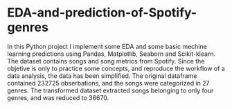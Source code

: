 # EDA-and-prediction-of-Spotify-genres
In this Python project I implement some EDA and some basic mechine learning predictions using Pandas, Matplotlib, Seaborn and Scikit-klearn. The dataset contains songs and song metrics from Spotify. Since the objetive is only to practice some concepts, and reproduce the workflow of a data analysis, the data has been simplified. The original dataframe contained 232725 obserbations, and the songs were categorized in 27 genres. The transformed dataset extracted songs belonging to only four genres, and was reduced to 36670.
